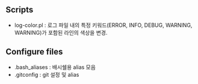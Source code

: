 ## Scripts
- log-color.pl : 로그 파일 내의 특정 키워드(ERROR, INFO, DEBUG, WARNING, WARNING)가 포함된 라인의 색상을 변경.

## Configure files
- .bash_aliases : 배시쉘용 alias 모음
- .gitconfig : git 설정 및 alias